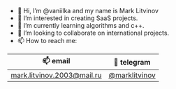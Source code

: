 - 👋 Hi, I’m @vaniilka and my name is Mark Litvinov
- 👀 I’m interested in creating SaaS projects.
- 🌱 I’m currently learning algorithms and c++.
- 💞️ I’m looking to collaborate on international projects.
- 📫 How to reach me:

📫 email | 📎 telegram
------- |-----------
[mark.litvinov.2003@mail.ru](mark.litvinov.2003@mail.ru) | [@marklitvinov](https:/t.me/marklitvinov)


<!---
vaniilka/vaniilka is a ✨ special ✨ repository because its `README.md` (this file) appears on your GitHub profile.
You can click the Preview link to take a look at your changes.
--->
